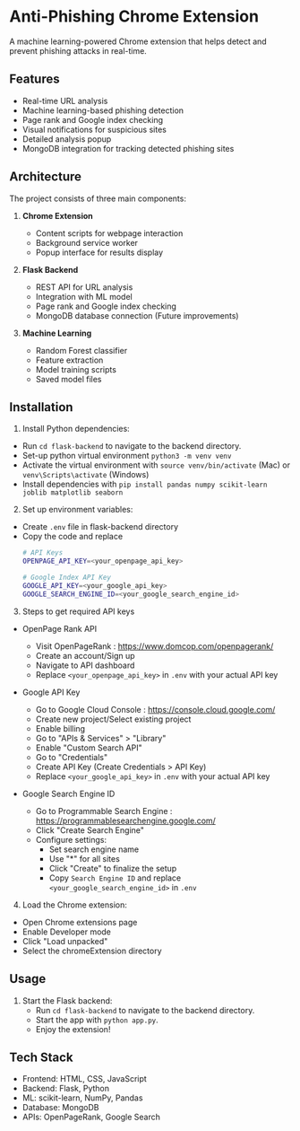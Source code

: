 # Anti-Phishing Chrome Extension

A machine learning-powered Chrome extension that helps detect and prevent phishing attacks in real-time.

## Features

- Real-time URL analysis
- Machine learning-based phishing detection
- Page rank and Google index checking
- Visual notifications for suspicious sites
- Detailed analysis popup
- MongoDB integration for tracking detected phishing sites

## Architecture

The project consists of three main components:

1. **Chrome Extension**
   - Content scripts for webpage interaction
   - Background service worker
   - Popup interface for results display

2. **Flask Backend**
   - REST API for URL analysis
   - Integration with ML model
   - Page rank and Google index checking
   - MongoDB database connection (Future improvements)

3. **Machine Learning**
   - Random Forest classifier
   - Feature extraction
   - Model training scripts
   - Saved model files


## Installation

1. Install Python dependencies:
- Run `cd flask-backend` to navigate to the backend directory.
- Set-up python virtual environment `python3 -m venv venv`
- Activate the virtual environment with `source venv/bin/activate` (Mac) or `venv\Scripts\activate` (Windows)
- Install dependencies with `pip install pandas numpy scikit-learn joblib matplotlib seaborn`

2. Set up environment variables:
- Create `.env` file in flask-backend directory
- Copy the code and replace 
    ```bash
    # API Keys
    OPENPAGE_API_KEY=<your_openpage_api_key>

    # Google Index API Key
    GOOGLE_API_KEY=<your_google_api_key>
    GOOGLE_SEARCH_ENGINE_ID=<your_google_search_engine_id>

3. Steps to get required API keys
- OpenPage Rank API
    - Visit OpenPageRank : https://www.domcop.com/openpagerank/
    - Create an account/Sign up
    - Navigate to API dashboard
    - Replace `<your_openpage_api_key>` in `.env` with your actual API key

- Google API Key
    - Go to Google Cloud Console : https://console.cloud.google.com/
    - Create new project/Select existing project
    - Enable billing
    - Go to "APIs & Services" > "Library"
    - Enable "Custom Search API"
    - Go to "Credentials"
    - Create API Key (Create Credentials > API Key)
    - Replace `<your_google_api_key>` in `.env` with your actual API key

- Google Search Engine ID
    - Go to Programmable Search Engine : https://programmablesearchengine.google.com/
    - Click "Create Search Engine"
    - Configure settings:
        - Set search engine name
        - Use "*" for all sites
        - Click "Create" to finalize the setup
        - Copy `Search Engine ID` and replace `<your_google_search_engine_id>` in `.env`
    
4. Load the Chrome extension:
- Open Chrome extensions page
- Enable Developer mode
- Click "Load unpacked"
- Select the chromeExtension directory

## Usage
1. Start the Flask backend:
    - Run `cd flask-backend` to navigate to the backend directory.
    - Start the app with `python app.py`.
    - Enjoy the extension!

## Tech Stack 
- Frontend: HTML, CSS, JavaScript
- Backend: Flask, Python
- ML: scikit-learn, NumPy, Pandas
- Database: MongoDB
- APIs: OpenPageRank, Google Search
